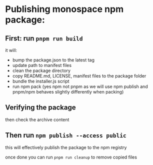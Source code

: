 # Publishing monospace npm package:

## First: run ```pnpm run build```
it will:
* bump the package.json to the latest tag
* update path to manifest files
* clean the package directory
* copy README.md, LICENSE, manifest files to the package folder
* bundle the installer.js script
* run npm pack (yes npm not pnpm as we will use npm publish and pnpm/npm behaves slightly differently when packing)

## Verifying the package
then check the archive content

## Then run ```npm publish --access public```
this will effectively publish the package to the npm registry

once done you can run ```pnpm run cleanup``` to remove copied files
